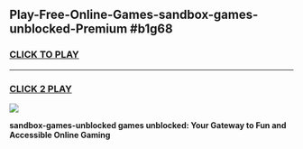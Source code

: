 
## Play-Free-Online-Games-sandbox-games-unblocked-Premium #b1g68
<h3>
<a href="https://premium.freeplayer.one?title=sandbox-games-unblocked&ref=8M">CLICK TO PLAY</a></h3>
<hr>

<h3>
<a href="https://premium.freeplayer.one?title=sandbox-games-unblocked&ref=8M">CLICK 2 PLAY</a>
  
</h3>

<a href="https://premium.freeplayer.one?title=sandbox-games-unblocked&ref=8M"><img src="https://clearcache.store/games.png"></a>


**sandbox-games-unblocked games unblocked: Your Gateway to Fun and Accessible Online Gaming**
